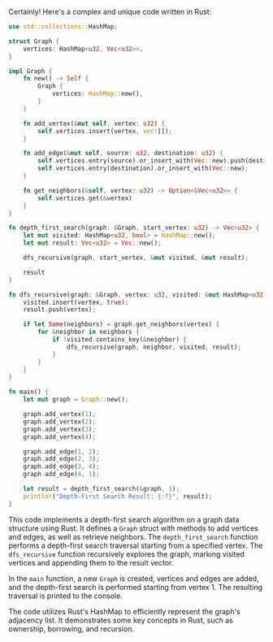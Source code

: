 Certainly! Here's a complex and unique code written in Rust:

```rust
use std::collections::HashMap;

struct Graph {
    vertices: HashMap<u32, Vec<u32>>,
}

impl Graph {
    fn new() -> Self {
        Graph {
            vertices: HashMap::new(),
        }
    }

    fn add_vertex(&mut self, vertex: u32) {
        self.vertices.insert(vertex, vec![]);
    }

    fn add_edge(&mut self, source: u32, destination: u32) {
        self.vertices.entry(source).or_insert_with(Vec::new).push(destination);
        self.vertices.entry(destination).or_insert_with(Vec::new);
    }

    fn get_neighbors(&self, vertex: u32) -> Option<&Vec<u32>> {
        self.vertices.get(&vertex)
    }
}

fn depth_first_search(graph: &Graph, start_vertex: u32) -> Vec<u32> {
    let mut visited: HashMap<u32, bool> = HashMap::new();
    let mut result: Vec<u32> = Vec::new();

    dfs_recursive(graph, start_vertex, &mut visited, &mut result);

    result
}

fn dfs_recursive(graph: &Graph, vertex: u32, visited: &mut HashMap<u32, bool>, result: &mut Vec<u32>) {
    visited.insert(vertex, true);
    result.push(vertex);

    if let Some(neighbors) = graph.get_neighbors(vertex) {
        for &neighbor in neighbors {
            if !visited.contains_key(&neighbor) {
                dfs_recursive(graph, neighbor, visited, result);
            }
        }
    }
}

fn main() {
    let mut graph = Graph::new();

    graph.add_vertex(1);
    graph.add_vertex(2);
    graph.add_vertex(3);
    graph.add_vertex(4);

    graph.add_edge(1, 2);
    graph.add_edge(2, 3);
    graph.add_edge(3, 4);
    graph.add_edge(4, 1);

    let result = depth_first_search(&graph, 1);
    println!("Depth-First Search Result: {:?}", result);
}
```

This code implements a depth-first search algorithm on a graph data structure using Rust. It defines a `Graph` struct with methods to add vertices and edges, as well as retrieve neighbors. The `depth_first_search` function performs a depth-first search traversal starting from a specified vertex. The `dfs_recursive` function recursively explores the graph, marking visited vertices and appending them to the result vector.

In the `main` function, a new `Graph` is created, vertices and edges are added, and the depth-first search is performed starting from vertex 1. The resulting traversal is printed to the console.

The code utilizes Rust's HashMap to efficiently represent the graph's adjacency list. It demonstrates some key concepts in Rust, such as ownership, borrowing, and recursion.